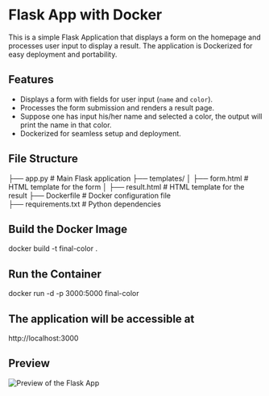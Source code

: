 # Flask App with Docker

This is a simple Flask Application that displays a form on the homepage and processes user input to display a result. The application is Dockerized for easy deployment and portability.

## Features
- Displays a form with fields for user input (`name` and `color`).
- Processes the form submission and renders a result page.
- Suppose one has input his/her name and selected a color, the output will print the name in that color.
- Dockerized for seamless setup and deployment.

## File Structure
├── app.py # Main Flask application 
├── templates/ │ ├── form.html # HTML template for the form │ ├── result.html # HTML template for the result 
├── Dockerfile # Docker configuration file  
├── requirements.txt # Python dependencies


## Build the Docker Image
docker build -t final-color .

## Run the Container
docker run -d -p 3000:5000 final-color

## The application will be accessible at
http://localhost:3000

## Preview
![Preview of the Flask App](path/to/your/preview.png)
